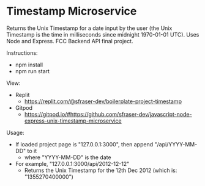 # Timestamp Microservice

Returns the Unix Timestamp for a date input by the user (the Unix Timestamp is the time in milliseconds since midnight 1970-01-01 UTC). Uses Node and Express. FCC Backend API final project.

Instructions:

- npm install
- npm run start

View:

- Replit
    - <https://replit.com/@sfraser-dev/boilerplate-project-timestamp>
- Gitpod
    - <https://gitpod.io/#https://github.com/sfraser-dev/javascript-node-express-unix-timestamp-microservice>

Usage:

- If loaded project page is "127.0.0.1:3000", then append "/api/YYYY-MM-DD" to it
    - where "YYYY-MM-DD" is the date
- For example, "127.0.0.1:3000/api/2012-12-12"
    - Returns the Unix Timestamp for the 12th Dec 2012 (which is: "1355270400000")
